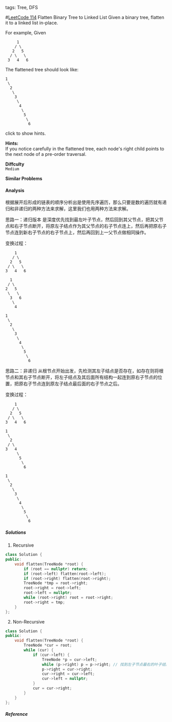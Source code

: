 tags: Tree, DFS

#[LeetCode 114] Flatten Binary Tree to Linked List
Given a binary tree, flatten it to a linked list in-place.

For example,
Given

         1
        / \
       2   5
      / \   \
     3   4   6
The flattened tree should look like:

    1
     \
      2
       \
        3
         \
          4
           \
            5
             \
              6

click to show hints.

**Hints:**  
If you notice carefully in the flattened tree, each node's right child points to the next node of a pre-order traversal.


**Diffculty**  
`Medium`

**Similar Problems**  


#### Analysis

根据展开后形成的链表的顺序分析出是使用先序遍历，那么只要是数的遍历就有递归和非递归的两种方法来求解，这里我们也用两种方法来求解。

思路一：递归版本
是深度优先找到最左叶子节点，然后回到其父节点，把其父节点和右子节点断开，将原左子结点作为其父节点的右子节点连上，然后再把原右子节点连到新右子节点的右子节点上，然后再回到上一父节点做相同操作。


变换过程：

        1
       / \
      2   5
     / \   \
    3   4   6

      1
     / \
    2   5
     \   \
      3   6
       \    
        4

    1
     \
      2
       \
        3
         \
          4
           \
            5
             \
              6

思路二：非递归
从根节点开始出发，先检测其左子结点是否存在，如存在则将根节点和其右子节点断开，将左子结点及其后面所有结构一起连到原右子节点的位置，把原右子节点连到原左子结点最后面的右子节点之后。

变换过程：

        1
       / \
      2   5
     / \   \
    3   4   6

    1
     \
      2
     / \
    3   4
         \
          5
           \
            6
            
    1
     \
      2
       \
        3
         \
          4
           \
            5
             \
              6

##### Solutions

1. Recursive

```cpp
class Solution {
public:
    void flatten(TreeNode *root) {
        if (root == nullptr) return;
        if (root->left) flatten(root->left);
        if (root->right) flatten(root->right);
        TreeNode *tmp = root->right;
        root->right = root->left;
        root->left = nullptr;
        while (root->right) root = root->right;
        root->right = tmp;
    }
};
```

2. Non-Recursive

```cpp
class Solution {
public:
    void flatten(TreeNode *root) {
        TreeNode *cur = root;
        while (cur) {
            if (cur->left) {
                TreeNode *p = cur->left;
                while (p->right) p = p->right; // 找到左子节点最右的叶子结点，把原根节点的有节点连到这里
                p->right = cur->right;
                cur->right = cur->left;
                cur->left = nullptr;
            }
            cur = cur->right;
        }
    }
};
```

##### Reference

[LeetCode 114]:https://leetcode.com/problems/flatten-binary-tree-to-linked-list